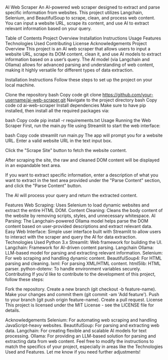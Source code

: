 AI Web Scraper
An AI-powered web scraper designed to extract and parse specific information from websites. This project utilizes Langchain, Selenium, and BeautifulSoup to scrape, clean, and process web content. You can input a website URL, scrape its content, and use AI to extract relevant information based on your query.

Table of Contents
Project Overview
Installation Instructions
Usage
Features
Technologies Used
Contributing
License
Acknowledgements
Project Overview
This project is an AI web scraper that allows users to input a website URL, scrape its DOM content, clean it, and use AI models to extract information based on a user’s query. The AI model (via Langchain and Ollama) allows for advanced parsing and understanding of web content, making it highly versatile for different types of data extraction.

Installation Instructions
Follow these steps to set up the project on your local machine.

Clone the repository
bash
Copy code
git clone https://github.com/your-username/ai-web-scraper.git
Navigate to the project directory
bash
Copy code
cd ai-web-scraper
Install dependencies
Make sure to have pip installed, then install all the required packages via:

bash
Copy code
pip install -r requirements.txt
Usage
Running the Web Scraper
First, run the main.py file using Streamlit to start the web interface:

bash
Copy code
streamlit run main.py
The app will prompt you for a website URL. Enter a valid website URL in the text input box.

Click the "Scrape Site" button to fetch the website content.

After scraping the site, the raw and cleaned DOM content will be displayed in an expandable text area.

If you want to extract specific information, enter a description of what you want to extract in the text area provided under the "Parse Content" section, and click the "Parse Content" button.

The AI will process your query and return the extracted content.

Features
Web Scraping: Uses Selenium to load dynamic websites and extract the entire HTML DOM.
Content Cleaning: Cleans the body content of the website by removing scripts, styles, and unnecessary whitespace.
AI Parsing: The Langchain-powered Ollama model helps parse the DOM content based on user-provided descriptions and extract relevant data.
Easy Web Interface: Simple user interface built with Streamlit to allow users to interact with the scraper and query the AI for data extraction.
Technologies Used
Python 3.x
Streamlit: Web framework for building the UI.
Langchain: Framework for AI-driven content parsing.
Langchain Ollama: LLM-based model for parsing and extracting relevant information.
Selenium: For web scraping and handling dynamic content.
BeautifulSoup4: For HTML parsing and cleaning.
lxml: For parsing XML/HTML content.
html5lib: HTML parser.
python-dotenv: To handle environment variables securely.
Contributing
If you'd like to contribute to the development of this project, follow these steps:

Fork the repository.
Create a new branch (git checkout -b feature-name).
Make your changes and commit them (git commit -am 'Add feature').
Push to your branch (git push origin feature-name).
Create a pull request.
License
This project is licensed under the MIT License - see the LICENSE file for details.

Acknowledgements
Selenium: For automating web scraping and handling JavaScript-heavy websites.
BeautifulSoup: For parsing and extracting web data.
Langchain: For creating flexible and scalable AI models for text processing.
Ollama: For providing an LLM-based solution for parsing and extracting data from web content.
Feel free to modify the instructions to match the specifics of your project, especially in areas like the Technologies Used and Features. Let me know if you need further adjustments!






